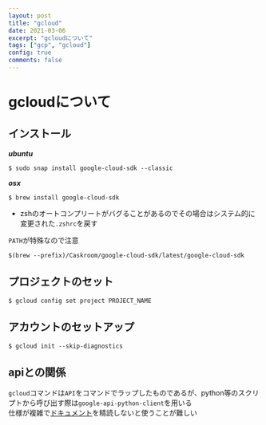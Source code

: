 ```yaml
---
layout: post
title: "gcloud"
date: 2021-03-06
excerpt: "gcloudについて"
tags: ["gcp", "gcloud"]
config: true
comments: false
---
```


# gcloudについて

## インストール

***ubuntu***  
```console
$ sudo snap install google-cloud-sdk --classic
```

***osx***  
```console
$ brew install google-cloud-sdk
```
 - zshのオートコンプリートがバグることがあるのでその場合はシステム的に変更された`.zshrc`を戻す


`PATH`が特殊なので注意  
```console
$(brew --prefix)/Caskroom/google-cloud-sdk/latest/google-cloud-sdk
```

## プロジェクトのセット

```console
$ gcloud config set project PROJECT_NAME
```

## アカウントのセットアップ

```console
$ gcloud init --skip-diagnostics
```

## apiとの関係

`gcloud`コマンドは`API`をコマンドでラップしたものであるが、python等のスクリプトから呼び出す際は`google-api-python-client`を用いる  
仕様が複雑で[ドキュメント](https://googleapis.github.io/google-api-python-client/docs/)を精読しないと使うことが難しい  


